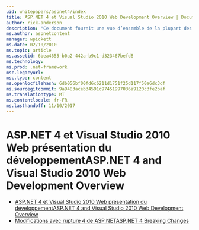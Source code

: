 ```yaml
---
uid: whitepapers/aspnet4/index
title: ASP.NET 4 et Visual Studio 2010 Web Development Overview | Documents Microsoft
author: rick-anderson
description: "Ce document fournit une vue d’ensemble de la plupart des nouvelles fonctionnalités d’ASP.NET qui sont inclus dans le.NET Framework 4 et Visual Studio 2010."
ms.author: aspnetcontent
manager: wpickett
ms.date: 02/10/2010
ms.topic: article
ms.assetid: 6bea4655-b0a2-442a-b9c1-d323467befd8
ms.technology: 
ms.prod: .net-framework
msc.legacyurl: 
msc.type: content
ms.openlocfilehash: 6db056bf00fd6c6211d1751f25d117f50a6dc3df
ms.sourcegitcommit: 9a9483aceb34591c97451997036a9120c3fe2baf
ms.translationtype: MT
ms.contentlocale: fr-FR
ms.lasthandoff: 11/10/2017
---
```

<a name="aspnet-4-and-visual-studio-2010-web-development-overview"></a><span data-ttu-id="ff299-103">ASP.NET 4 et Visual Studio 2010 Web présentation du développement</span><span class="sxs-lookup"><span data-stu-id="ff299-103">ASP.NET 4 and Visual Studio 2010 Web Development Overview</span></span>
====================
- [<span data-ttu-id="ff299-104">ASP.NET 4 et Visual Studio 2010 Web présentation du développement</span><span class="sxs-lookup"><span data-stu-id="ff299-104">ASP.NET 4 and Visual Studio 2010 Web Development Overview</span></span>](overview.md)
- [<span data-ttu-id="ff299-105">Modifications avec rupture 4 de ASP.NET</span><span class="sxs-lookup"><span data-stu-id="ff299-105">ASP.NET 4 Breaking Changes</span></span>](breaking-changes.md)
